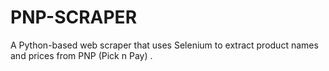 # PNP-SCRAPER
A Python-based web scraper that uses Selenium to extract product names and prices from PNP (Pick n Pay) .
